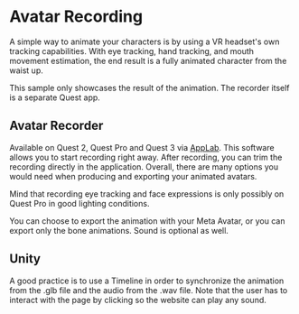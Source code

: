 # Avatar Recording

A simple way to animate your characters is by using a VR headset's own tracking capabilities. With eye tracking, hand tracking, and mouth movement estimation, the end result is a fully animated character from the waist up.

This sample only showcases the result of the animation. The recorder itself is a separate Quest app.

## Avatar Recorder

Available on Quest 2, Quest Pro and Quest 3 via [AppLab](https://www.meta.com/en-gb/experiences/6145925042141671/). This software allows you to start recording right away. After recording, you can trim the recording directly in the application. Overall, there are many options you would need when producing and exporting your animated avatars.

Mind that recording eye tracking and face expressions is only possibly on Quest Pro in good lighting conditions.

You can choose to export the animation with your Meta Avatar, or you can export only the bone animations. Sound is optional as well.

## Unity

A good practice is to use a Timeline in order to synchronize the animation from the .glb file and the audio from the .wav file. Note that the user has to interact with the page by clicking so the website can play any sound.
